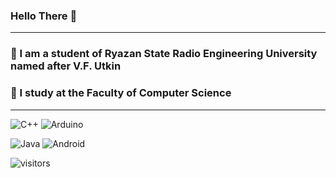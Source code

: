 ### Hello There 👋
***
### :beginner: I am a student of Ryazan State Radio Engineering University named after V.F. Utkin
### :beginner: I study at the Faculty of Computer Science
***
<img alt="C++" src="https://img.shields.io/badge/c++%20-%2300599C.svg?&style=for-the-badge&logo=c%2B%2B&ogoColor=white"/> <img alt="Arduino" src="https://img.shields.io/badge/-Arduino-00979D?style=for-the-badge&logo=Arduino&logoColor=white"/>

<img alt="Java" src="https://img.shields.io/badge/java-%23ED8B00.svg?&style=for-the-badge&logo=java&logoColor=white"/> <img alt="Android" src="https://img.shields.io/badge/Android-3DDC84?style=for-the-badge&logo=android&logoColor=white"/>

![visitors](https://visitor-badge.glitch.me/badge?page_id=KlimchukNikita.KlimchukNikita)

<!--
**KlimchukNikita/KlimchukNikita** is a ✨ _special_ ✨ repository because its `README.md` (this file) appears on your GitHub profile.

Here are some ideas to get you started:

- 🔭 I’m currently working on ...
- 🌱 I’m currently learning ...
- 👯 I’m looking to collaborate on ...
- 🤔 I’m looking for help with ...
- 💬 Ask me about ...
- 📫 How to reach me: ...
- 😄 Pronouns: ...
- ⚡ Fun fact: ...
-->
